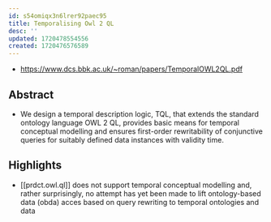 ```yaml
---
id: s54omiqx3n6lrer92paec95
title: Temporalising Owl 2 QL
desc: ''
updated: 1720478554556
created: 1720476576589
---
```


- https://www.dcs.bbk.ac.uk/~roman/papers/TemporalOWL2QL.pdf

## Abstract

- We design a temporal description logic, TQL, that extends the standard ontology language OWL 2 QL, provides basic means for temporal conceptual modelling and ensures first-order rewritability of conjunctive queries for suitably defined data instances with validity time.

## Highlights

- [[prdct.owl.ql]] does not support temporal conceptual modelling and, rather surprisingly, no attempt has yet been made to lift ontology-based data (obda) acces based on query rewriting to temporal ontologies and data
